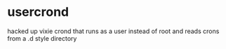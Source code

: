usercrond
=========

hacked up vixie crond that runs as a user instead of root and reads crons from a .d style directory